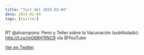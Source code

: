 ```yaml
---
title: "Tuit del 2015-02-04"
date: 2015-02-04
tags: [twitter]
---
```


RT @alvaropons: Penn y Teller sobre la Vacunación (subtitulado): http://t.co/mG66HTtNC9 vía @YouTube



[Ver en Twitter](https://twitter.com/i/web/status/563094261038874624)
